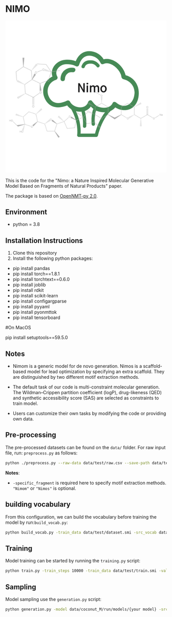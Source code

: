 # NIMO
![img_1.png](img_1.png)

This is the code for the "Nimo: a Nature Inspired Molecular Generative Model Based on Fragments of Natural Products" paper.

The package is based on [OpenNMT-py 2.0](http://opennmt.net/OpenNMT-py/).

## Environment
- python = 3.8

## Installation Instructions

1. Clone this repository
2. Install the following python packages:
* pip install pandas
* pip install torch==1.8.1
* pip install torchtext==0.6.0
* pip install joblib
* pip install rdkit
* pip install scikit-learn
* pip install configargparse
* pip install pyyaml
* pip install pyonmttok
* pip install tensorboard

#On MacOS

pip install setuptools==59.5.0

## Notes
- Nimom is a generic model for de novo generation.
Nimos is a scaffold-based model for lead optimization by specifying an extra scaffold. They are distinguished by two different motif extraction methods.


- The default task of our code is multi-constraint molecular generation. 
The Wildman–Crippen partition coefficient (logP), drug-likeness (QED) and synthetic accessibility score (SAS) are selected as constraints to train model. 


- Users can customize their own tasks by modifying the code or providing own data.


## Pre-processing 

The pre-processed datasets can be found on the `data/` folder. For raw input file, run: `preprocess.py`
as follows:

```bash
python ./preprocess.py --raw-data data/test/raw.csv --save-path data/test --specific_fragment Nimom
```

**Notes**:
- `-specific_fragment` is required here to specify motif extraction methods. `"Nimom"` or `"Nimos"` is optional.


## building vocabulary

From this configuration, we can build the vocabulary before training the model by run:`build_vocab.py`:
```bash
python build_vocab.py -train_data data/test/dataset.smi -src_vocab data/test/run/test.vocab.src --n_sample -1
```


## Training

Model training can be started by running the `training.py` script:
```bash
python train.py -train_steps 10000 -train_data data/test/train.smi -valid_data data/test/valid.smi -src_vocab data/test/run/test.vocab.src -save_model data/test/run/models/model_lm -tensorboard_log_dir data/test/run/tensorboard
```


## Sampling 

Model sampling use the `generation.py` script:
```bash
python generation.py -model data/coconut_M/run/models/{your model} -src data/coconut_M/lm_input.txt -output data/coconut_M/lm_pred.txt -n_best 5 -beam_size 10
```

